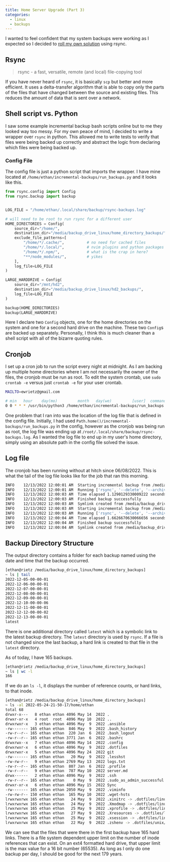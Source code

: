 ```yaml
---
title: Home Server Upgrade (Part 3)
categories:
  - linux
  - backups
---
```


I wanted to feel confident that my system backups were working as I expected so
I decided to [roll my own
solution](https://github.com/erietz/incremental-backups) using rsync.

## Rsync

> rsync - a fast, versatile, remote (and local) file-copying tool

If you have never heard of `rsync`, it is basically `scp` but better and more
efficient. It uses a delta-transfer algorithm that is able to copy only the
parts of the files that have changed between the source and existing files.
This reduces the amount of data that is sent over a network.

## Shell script vs. Python

I saw some example incremental backup bash scripts online but to me they looked
way too messy. For my own peace of mind, I decided to write a wrapper over
`rsync` in python. This allowed me to write tests to verify that files were
being backed up correctly and abstract the logic from declaring which files
were being backed up.

### Config File

The config file is just a python script that imports the wrapper. I have mine
located at `/home/ethan/incremental-backups/run_backups.py` and it looks like
this.

```python
from rsync.config import Config
from rsync.backup import backup


LOG_FILE = "/home/ethan/.local/share/backup/rsync-backups.log"

# will need to be root to run rsync for a different user
HOME_DIRECTORIES = Config(
    source_dir="/home/",
    destination_dir="/media/backup_drive_linux/home_directory_backups/",
    exclude_file_patterns=[
        "/home/*/.cache/",          # no need for cached files
        "/home/*/.local/",          # nvim plugins and python packages are huge
        "/home/*/.npm/",            # what is the crap in here?
        "**/node_modules/",         # yikes
    ],
    log_file=LOG_FILE
)

LARGE_HARDDRIVE = Config(
    source_dir="/mnt/hd2",
    destination_dir="/media/backup_drive_linux/hd2_backups/",
    log_file=LOG_FILE
)

backup(HOME_DIRECTORIES)
backup(LARGE_HARDDRIVE)
```

Here I declare two `Config` objects, one for the home directories on the system
and one for a second hard drive on the machine. These two `Config`s are backed
up separately. Personally, I think this is much cleaner than a shell script
with all of the bizarre quoting rules.

## Cronjob

I set up a cron job to run the script every night at midnight. As I am backing
up multiple home directories where I am not necessarily the owner of the files,
the cronjob must be run as root. To edit the system crontab, use `sudo crontab
-e` versus just `crontab -e` for your user crontab.

```bash
MAILTO=ewrietz@gmail.com

# min   hour    day(mo)         month   day(we)         [user]  command
0 0 * * * /usr/bin/python3 /home/ethan/incremental-backups/run_backups.py
```

One problem that I ran into was the location of the log file that is defined in
the config file. Initially, I had used
`Path.home()/incremental-backups/run_backups.py` in the config, however as the
cronjob was being run as root, the log file was ending up at
`/root/.local/share/backup/rsync-backups.log`. As I wanted the log file to end
up in my user's home directory, simply using an absolute path in the config
file solved the issue.

## Log file

The cronjob has been running without at hitch since 06/08/2022. This is what
the tail of the log file looks like for the job that ran this morning.

```bash
INFO    12/13/2022 12:00:01 AM  Starting incremental backup from /media/backup_drive_linux/home_directory_backups/2022-12-12-00-00-02
INFO    12/13/2022 12:00:01 AM  Running ['rsync', '--delete', '--archive', '--acls', '--xattrs', '--verbose', '--link-dest=/media/backup_drive_linux/home_directory_backups/latest', '--exclude=/home/*/.cache/', '--exclude=/home/*/.local/', '--exclude=/home/*/.npm/', '--exclude=**/node_modules/', '/home', '/media/backup_drive_linux/home_directory_backups/2022-12-13-00-00-01']
INFO    12/13/2022 12:00:03 AM  Time elapsed 1.1290129330009222 seconds
INFO    12/13/2022 12:00:03 AM  Finished backup successfully
INFO    12/13/2022 12:00:03 AM  Symlink created from /media/backup_drive_linux/home_directory_backups/latest to /media/backup_drive_linux/home_directory_backups/2022-12-13-00-00-01
INFO    12/13/2022 12:00:03 AM  Starting incremental backup from /media/backup_drive_linux/hd2_backups/2022-12-12-00-00-03
INFO    12/13/2022 12:00:03 AM  Running ['rsync', '--delete', '--archive', '--acls', '--xattrs', '--verbose', '--link-dest=/media/backup_drive_linux/hd2_backups/latest', '/mnt/hd2', '/media/backup_drive_linux/hd2_backups/2022-12-13-00-00-03']
INFO    12/13/2022 12:00:04 AM  Time elapsed 1.6626670630066656 seconds
INFO    12/13/2022 12:00:04 AM  Finished backup successfully
INFO    12/13/2022 12:00:04 AM  Symlink created from /media/backup_drive_linux/hd2_backups/latest to /media/backup_drive_linux/hd2_backups/2022-12-13-00-00-03
```

## Backup Directory Structure

The output directory contains a folder for each backup named using the date and
time that the backup occurred.

```bash
[ethan@rietz /media/backup_drive_linux/home_directory_backups]
~ ls | tail
2022-12-05-00-00-01
2022-12-06-00-00-01
2022-12-07-00-00-01
2022-12-08-00-00-01
2022-12-09-00-00-01
2022-12-10-00-00-06
2022-12-11-00-00-01
2022-12-12-00-00-02
2022-12-13-00-00-01
latest
```

There is one additional directory called `latest` which is a symbolic link to
the latest backup directory. The `latest` directory is used by `rsync`. If a
file is not changed since the last backup, a hard link is created to that file
in the `latest` directory.

As of today, I have 165 backups.

```bash
[ethan@rietz /media/backup_drive_linux/home_directory_backups]
~ ls | wc -l
166
```

If we do an `ls -l`, it displays the number of reference counts, or hard links,
to that inode.

```bash
[ethan@rietz /media/backup_drive_linux/home_directory_backups]
~ ls -al 2022-05-24-21-50-17/home/ethan
total 68
drwxr-x---   8 ethan ethan 4096 May 14  2022 .
drwxr-xr-x   4 root  root  4096 May 10  2022 ..
drwxrwxr-x   3 ethan ethan 4096 May  9  2022 .ansible
-rw------- 165 ethan ethan  846 May  9  2022 .bash_history
-rw-r--r-- 165 ethan ethan  220 Jan  6  2022 .bash_logout
-rw-r--r-- 165 ethan ethan 3771 Jan  6  2022 .bashrc
drwxrwx--x   7 ethan ethan 4096 May 14  2022 .config
drwxrwxr-x   6 ethan ethan 4096 May  9  2022 .dotfiles
drwxrwxr-x   5 ethan ethan 4096 May 24  2022 git
-rw------- 165 ethan ethan   20 May  9  2022 .lesshst
-rw-rw-r--   9 ethan ethan 2769 May 13  2022 logs.txt
-rw-r--r-- 165 ethan ethan  807 Jan  6  2022 .profile
-rw-r--r--   9 ethan ethan  787 May 10  2022 server.md
drwx------   2 ethan ethan 4096 May  9  2022 .ssh
-rw-r--r-- 165 ethan ethan    0 May  9  2022 .sudo_as_admin_successful
drwxr-xr-x   6 ethan ethan 4096 May 15  2022 Sync
-rw------- 165 ethan ethan 2050 May  9  2022 .viminfo
-rw-rw-r-- 150 ethan ethan  165 May 10  2022 .wget-hsts
lrwxrwxrwx 165 ethan ethan   24 May  9  2022 .xinitrc -> .dotfiles/linux/.xinitrc
lrwxrwxrwx 165 ethan ethan   24 May  9  2022 .Xmodmap -> .dotfiles/linux/.Xmodmap
lrwxrwxrwx 165 ethan ethan   25 May  9  2022 .xprofile -> .dotfiles/linux/.xprofile
lrwxrwxrwx 165 ethan ethan   27 May  9  2022 .Xresources -> .dotfiles/linux/.Xresources
lrwxrwxrwx 165 ethan ethan   25 May  9  2022 .xsession -> .dotfiles/linux/.xsession
lrwxrwxrwx 165 ethan ethan   22 May  9  2022 .zshenv -> .dotfiles/unix/.zshenv
```

We can see that the files that were there in the first backup have 165 hard
links. There is a file system dependent upper limit on the number of inode
references that can exist. On an ext4 formatted hard drive, that upper limit is
the max value for a 16 bit number (65535). As long as I only do one backup per
day, I should be good for the next 179 years.
